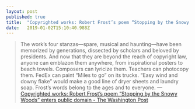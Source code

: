 ```yaml
---
layout: post 
published: true
title:  "Copyrighted works: Robert Frost’s poem “Stopping by the Snowy Woods” enters public domain - The Washington Post" 
date:   2019-01-02T15:10:40.988Z 
---
```


> The work’s four stanzas—spare, musical and haunting—have been memorized by generations, dissected by scholars and beloved by presidents. And now that they are beyond the reach of copyright law, anyone can emblazon them anywhere, from inspirational posters to beach towels. Composers can lyricize them. Teachers can photocopy them. FedEx can paint “Miles to go” on its trucks. “Easy wind and downy flake” would make a good line of dryer sheets and laundry soap. Frost’s words belong to the ages and to everyone. &#x2014;[Copyrighted works: Robert Frost’s poem “Stopping by the Snowy Woods” enters public domain - The Washington Post](https://www.washingtonpost.com/history/2019/01/01/robert-frost-wrote-this-masterpiece-about-minutes-it-belongs-all-us-now/?utm_term=.c37889fb8a53&wpisrc=nl_rainbow&wpmm=1)
